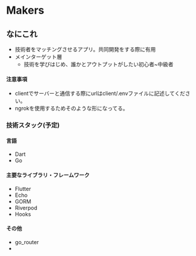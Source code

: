 # Makers

## なにこれ

- 技術者をマッチングさせるアプリ。共同開発をする際に有用
- メインターゲット層
  - 技術を学びはじめ、誰かとアウトプットがしたい初心者~中級者

#### 注意事項

- clientでサーバーと通信する際にurlはclient/.envファイルに記述してください。
- ngrokを使用するためそのような形になってる。

### 技術スタック(予定)

#### 言語

- Dart
- Go

#### 主要なライブラリ・フレームワーク

- Flutter
- Echo
- GORM
- Riverpod
- Hooks

#### その他

- go_router
-
